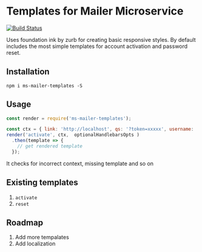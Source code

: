 # Templates for Mailer Microservice

[![Build Status](https://semaphoreci.com/api/v1/makeomatic/ms-mailer-templates/branches/master/shields_badge.svg)](https://semaphoreci.com/makeomatic/ms-mailer-templates)

Uses foundation ink by zurb for creating basic responsive styles. By default includes the most simple
templates for account activation and password reset.

## Installation

`npm i ms-mailer-templates -S`

## Usage

```js
const render = require('ms-mailer-templates');

const ctx = { link: 'http://localhost', qs: '?token=xxxxx', username: 'Indiana Johns' };
render('activate', ctx,  optionalHandlebarsOpts )
  .then(template => {
    // get rendered template
  });
```

It checks for incorrect context, missing template and so on

## Existing templates

1. `activate`
2. `reset`

## Roadmap

1. Add more tempalates
2. Add localization
